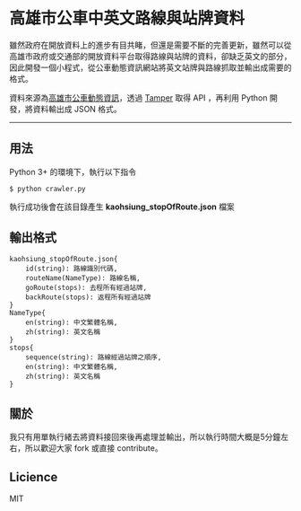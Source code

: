高雄市公車中英文路線與站牌資料
===================

雖然政府在開放資料上的進步有目共睹，但還是需要不斷的完善更新，雖然可以從高雄市政府或交通部的開放資料平台取得路線與站牌的資料，卻缺乏英文的部分，因此開發一個小程式，從公車動態資訊網站將英文站牌與路線抓取並輸出成需要的格式。

資料來源為[高雄市公車動態資訊](http://122.146.229.210/bus/Default.aspx)，透過 [Tamper](https://chrome.google.com/webstore/detail/tamper-chrome-extension/hifhgpdkfodlpnlmlnmhchnkepplebkb) 取得 API ，再利用 Python 開發，將資料輸出成 JSON 格式。

----------

用法
-------------
Python 3+ 的環境下，執行以下指令

    $ python crawler.py

執行成功後會在該目錄產生 **kaohsiung_stopOfRoute.json** 檔案

輸出格式
-------------

    kaohsiung_stopOfRoute.json{     
	    id(string): 路線識別代碼,
        routeName(NameType): 路線名稱,
        goRoute(stops): 去程所有經過站牌,
        backRoute(stops): 返程所有經過站牌
    }
    NameType{
        en(string): 中文繁體名稱,
        zh(string): 英文名稱
    }
    stops{ 	
	    sequence(string): 路線經過站牌之順序,
        en(string): 中文繁體名稱,
        zh(string): 英文名稱  
    }
關於
-------------
我只有用單執行緒去將資料接回來後再處理並輸出，所以執行時間大概是5分鐘左右，所以歡迎大家 fork 或直接 contribute。

Licience
-------------
MIT
